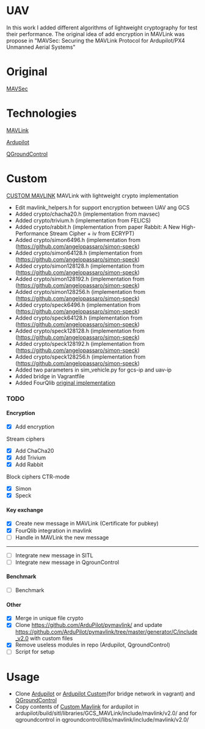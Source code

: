# UAV

In this work I added different  algorithms of  lightweight cryptography for test their performance. The original idea of add encryption in MAVLink was propose in "MAVSec: Securing the MAVLink Protocol for Ardupilot/PX4 Unmanned Aerial Systems"

# Original
[MAVSec](https://github.com/aniskoubaa/mavsec)

# Technologies
[MAVLink](https://github.com/mavlink/mavlink)

[Ardupilot](https://github.com/ArduPilot/ardupilot)

[QGroundControl](https://github.com/mavlink/qgroundcontrol)


# Custom
[CUSTOM MAVLINK](https://github.com/angelopassaro/c_library_v2) MAVLink with lightweight crypto implementation
- Edit mavlink_helpers.h for support encryption between UAV ang GCS
- Added crypto/chacha20.h (implementation from mavsec)
- Added crypto/trivium.h  (implementation from FELICS)
- Added crypto/rabbit.h   (implementation from paper Rabbit: A New High-Performance Stream Cipher + iv from ECRYPT)
- Added crypto/simon6496.h (implementation from (https://github.com/angelopassaro/simon-speck)
- Added crypto/simon64128.h (implementation from (https://github.com/angelopassaro/simon-speck)
- Added crypto/simon128128.h (implementation from (https://github.com/angelopassaro/simon-speck)
- Added crypto/simon128192.h (implementation from (https://github.com/angelopassaro/simon-speck)
- Added crypto/simon128256.h (implementation from (https://github.com/angelopassaro/simon-speck)
- Added crypto/speck6496.h (implementation from (https://github.com/angelopassaro/simon-speck)
- Added crypto/speck64128.h (implementation from (https://github.com/angelopassaro/simon-speck)
- Added crypto/speck128128.h (implementation from (https://github.com/angelopassaro/simon-speck)
- Added crypto/speck128192.h (implementation from (https://github.com/angelopassaro/simon-speck)
- Added crypto/speck128256.h (implementation from (https://github.com/angelopassaro/simon-speck)
- Added two parameters in sim_vehicle.py for gcs-ip and uav-ip
- Added bridge in Vagrantfile
- Added FourQlib [original implementation](https://github.com/microsoft/FourQlib)


### TODO

#### Encryption
- [x] Add encryption

Stream ciphers
- [x] Add ChaCha20
- [x] Add Trivium
- [x] Add Rabbit

Block ciphers CTR-mode
- [x] Simon
- [x] Speck

#### Key exchange
- [x] Create new message in MAVLink (Certificate for pubkey)
- [x] FourQlib integration in mavlink
- [ ] Handle in MAVLink the new message
---------------------------------------------------------------
- [ ] Integrate new message in SITL
- [ ] Integrate new message in QgrounControl

#### Benchmark
- [ ] Benchmark

#### Other
- [x] Merge in unique file crypto 
- [x] Clone https://github.com/ArduPilot/pymavlink/ and update https://github.com/ArduPilot/pymavlink/tree/master/generator/C/include_v2.0 with custom files
- [x] Remove useless modules in repo (Ardupilot, QgroundControl)
- [ ] Script for setup

# Usage
- Clone [Ardupilot](https://github.com/ArduPilot/ardupilot) or [Ardupilot Custom](https://github.com/angelopassaro/ardupilot)(for bridge network in vagrant)  and [QGroundControl](https://github.com/mavlink/qgroundcontrol)
- Copy contents of [Custom Mavlink](https://github.com/angelopassaro/c_library_v2) for ardupilot in ardupilot/build/sitl/libraries/GCS_MAVLink/include/mavlink/v2.0/ and for qgroundcontrol in qgroundcontrol/libs/mavlink/include/mavlink/v2.0/ 

